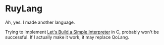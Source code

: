 # RuyLang
Ah, yes. I made another language.

Trying to implement [Let's Build a Simple Interpreter](https://ruslanspivak.com/lsbasi-part1/) in C, probably won't be successful. If I actually make it work, it may replace QoLang.
